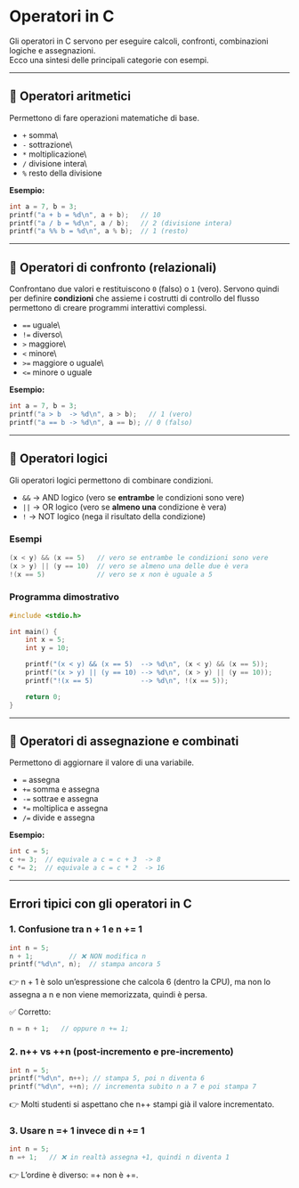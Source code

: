 # Operatori in C

Gli operatori in C servono per eseguire calcoli, confronti, combinazioni
logiche e assegnazioni.\
Ecco una sintesi delle principali categorie con esempi.

------------------------------------------------------------------------

## 🔹 Operatori aritmetici

Permettono di fare operazioni matematiche di base.

-   `+` somma\
-   `-` sottrazione\
-   `*` moltiplicazione\
-   `/` divisione intera\
-   `%` resto della divisione

**Esempio:**

``` c
int a = 7, b = 3;
printf("a + b = %d\n", a + b);   // 10
printf("a / b = %d\n", a / b);   // 2 (divisione intera)
printf("a %% b = %d\n", a % b);  // 1 (resto)
```

------------------------------------------------------------------------

## 🔹 Operatori di confronto (relazionali)

Confrontano due valori e restituiscono `0` (falso) o `1` (vero).
Servono quindi per definire **condizioni** che assieme i costrutti di controllo del flusso permettono di creare programmi interattivi complessi.

-   `==` uguale\
-   `!=` diverso\
-   `>` maggiore\
-   `<` minore\
-   `>=` maggiore o uguale\
-   `<=` minore o uguale

**Esempio:**

``` c
int a = 7, b = 3;
printf("a > b  -> %d\n", a > b);   // 1 (vero)
printf("a == b -> %d\n", a == b); // 0 (falso)
```

------------------------------------------------------------------------

## 🔹 Operatori logici

Gli operatori logici permettono di combinare condizioni.

-   `&&` → AND logico (vero se **entrambe** le condizioni sono vere)
-   `||` → OR logico (vero se **almeno una** condizione è vera)
-   `!` → NOT logico (nega il risultato della condizione)

### Esempi

``` c
(x < y) && (x == 5)   // vero se entrambe le condizioni sono vere
(x > y) || (y == 10)  // vero se almeno una delle due è vera
!(x == 5)             // vero se x non è uguale a 5
```

### Programma dimostrativo

``` c
#include <stdio.h>

int main() {
    int x = 5;
    int y = 10;

    printf("(x < y) && (x == 5)  --> %d\n", (x < y) && (x == 5));
    printf("(x > y) || (y == 10) --> %d\n", (x > y) || (y == 10));
    printf("!(x == 5)            --> %d\n", !(x == 5));

    return 0;
}
```

------------------------------------------------------------------------

## 🔹 Operatori di assegnazione e combinati

Permettono di aggiornare il valore di una variabile.

-   `=` assegna
-   `+=` somma e assegna
-   `-=` sottrae e assegna
-   `*=` moltiplica e assegna
-   `/=` divide e assegna

**Esempio:**

``` c
int c = 5;
c += 3;  // equivale a c = c + 3  -> 8
c *= 2;  // equivale a c = c * 2  -> 16
```

---------------------------------------------------------------

## Errori tipici con gli operatori in C

### 1. Confusione tra n + 1 e n += 1
``` c
int n = 5;
n + 1;         // ❌ NON modifica n
printf("%d\n", n);  // stampa ancora 5
```

👉 n + 1 è solo un’espressione che calcola 6 (dentro la CPU), ma non lo assegna a n e non viene memorizzata, quindi è persa.

✅ Corretto:
``` c
n = n + 1;   // oppure n += 1;
```

### 2. n++ vs ++n (post-incremento e pre-incremento)
``` c
int n = 5;
printf("%d\n", n++); // stampa 5, poi n diventa 6
printf("%d\n", ++n); // incrementa subito n a 7 e poi stampa 7
```

👉 Molti studenti si aspettano che n++ stampi già il valore incrementato.

### 3. Usare n =+ 1 invece di n += 1
``` c
int n = 5;
n =+ 1;   // ❌ in realtà assegna +1, quindi n diventa 1

``` 

👉 L’ordine è diverso: =+ non è +=.